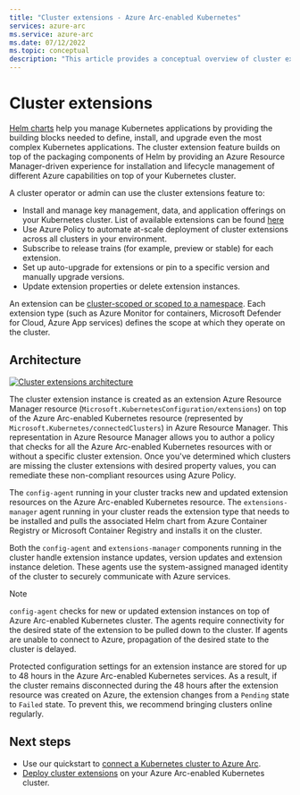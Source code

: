 ```yaml
---
title: "Cluster extensions - Azure Arc-enabled Kubernetes"
services: azure-arc
ms.service: azure-arc
ms.date: 07/12/2022
ms.topic: conceptual
description: "This article provides a conceptual overview of cluster extensions capability of Azure Arc-enabled Kubernetes"
---
```


# Cluster extensions

[Helm charts](https://helm.sh/) help you manage Kubernetes applications by providing the building blocks needed to define, install, and upgrade even the most complex Kubernetes applications. The cluster extension feature builds on top of the packaging components of Helm by providing an Azure Resource Manager-driven experience for installation and lifecycle management of different Azure capabilities on top of your Kubernetes cluster.

A cluster operator or admin can use the cluster extensions feature to:

- Install and manage key management, data, and application offerings on your Kubernetes cluster. List of available extensions can be found [here](extensions.md#currently-available-extensions)
- Use Azure Policy to automate at-scale deployment of cluster extensions across all clusters in your environment. 
- Subscribe to release trains (for example, preview or stable) for each extension.
- Set up auto-upgrade for extensions or pin to a specific version and manually upgrade versions.
- Update extension properties or delete extension instances.

An extension can be [cluster-scoped or scoped to a namespace](extensions.md#extension-scope). Each extension type (such as Azure Monitor for containers, Microsoft Defender for Cloud, Azure App services) defines the scope at which they operate on the cluster.

## Architecture

[ ![Cluster extensions architecture](./media/conceptual-extensions.png) ](./media/conceptual-extensions.png#lightbox)

The cluster extension instance is created as an extension Azure Resource Manager resource (`Microsoft.KubernetesConfiguration/extensions`) on top of the Azure Arc-enabled Kubernetes resource (represented by `Microsoft.Kubernetes/connectedClusters`) in Azure Resource Manager. This representation in Azure Resource Manager allows you to author a policy that checks for all the Azure Arc-enabled Kubernetes resources with or without a specific cluster extension. Once you've determined which clusters are missing the cluster extensions with desired property values, you can remediate these non-compliant resources using Azure Policy.

The `config-agent` running in your cluster tracks new and updated extension resources on the Azure Arc-enabled Kubernetes resource. The `extensions-manager` agent running in your cluster reads the extension type that needs to be installed and pulls the associated Helm chart from Azure Container Registry or Microsoft Container Registry and installs it on the cluster. 

Both the `config-agent` and `extensions-manager` components running in the cluster handle extension instance updates, version updates and extension instance deletion. These agents use the system-assigned managed identity of the cluster to securely communicate with Azure services. 

> [!NOTE]
> `config-agent` checks for new or updated extension instances on top of Azure Arc-enabled Kubernetes cluster. The agents require connectivity for the desired state of the extension to be pulled down to the cluster. If agents are unable to connect to Azure, propagation of the desired state to the cluster is delayed.
>
> Protected configuration settings for an extension instance are stored for up to 48 hours in the Azure Arc-enabled Kubernetes services. As a result, if the cluster remains disconnected during the 48 hours after the extension resource was created on Azure, the extension changes from a `Pending` state to `Failed` state. To prevent this, we recommend bringing clusters online regularly.

## Next steps

- Use our quickstart to [connect a Kubernetes cluster to Azure Arc](./quickstart-connect-cluster.md).
- [Deploy cluster extensions](./extensions.md) on your Azure Arc-enabled Kubernetes cluster.
